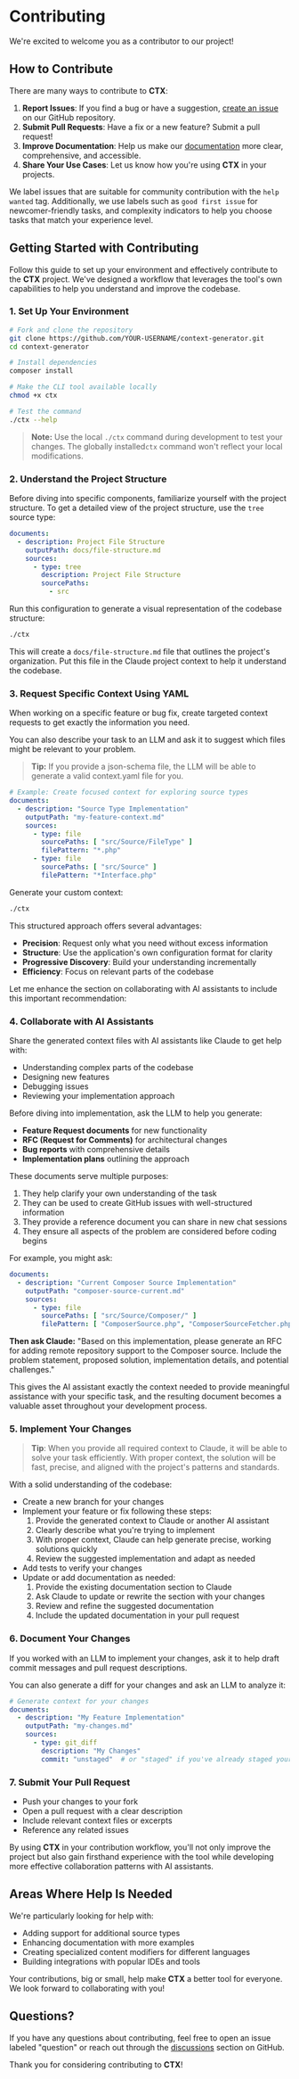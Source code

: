 # Contributing

We're excited to welcome you as a contributor to our project!

## How to Contribute

There are many ways to contribute to **CTX**:

1. **Report Issues**: If you find a bug or have a
   suggestion, [create an issue](https://github.com/context-hub/generator/issues) on our GitHub repository.
2. **Submit Pull Requests**: Have a fix or a new feature? Submit a pull request!
3. **Improve Documentation**: Help us make our [documentation](https://github.com/context-hub/docs) more clear,
   comprehensive, and accessible.
4. **Share Your Use Cases**: Let us know how you're using **CTX** in your projects.

We label issues that are suitable for community contribution with the `help wanted` tag. Additionally, we use labels
such as `good first issue` for newcomer-friendly tasks, and complexity indicators to help you choose tasks that match
your experience level.

## Getting Started with Contributing

Follow this guide to set up your environment and effectively contribute to the **CTX** project. We've designed
a workflow that leverages the tool's own capabilities to help you understand and improve the codebase.

### 1. Set Up Your Environment

```bash
# Fork and clone the repository
git clone https://github.com/YOUR-USERNAME/context-generator.git
cd context-generator

# Install dependencies
composer install

# Make the CLI tool available locally
chmod +x ctx

# Test the command
./ctx --help
```

> **Note:** Use the local `./ctx` command during development to test your changes. The globally installed`ctx` command
> won't reflect your local modifications.

### 2. Understand the Project Structure

Before diving into specific components, familiarize yourself with the project structure. To get a detailed view of the
project structure, use the `tree` source type:

```yaml
documents:
  - description: Project File Structure
    outputPath: docs/file-structure.md
    sources:
      - type: tree
        description: Project File Structure
        sourcePaths:
          - src
```

Run this configuration to generate a visual representation of the codebase structure:

```bash
./ctx
```

This will create a `docs/file-structure.md` file that outlines the project's organization. Put this file in the
Claude project context to help it understand the codebase.

### 3. Request Specific Context Using YAML

When working on a specific feature or bug fix, create targeted context requests to get exactly the information you need.

You can also describe your task to an LLM and ask it to suggest which files might be relevant to your problem.

> **Tip:** If you provide a json-schema file, the LLM will be able to generate a valid context.yaml file for you.

```yaml
# Example: Create focused context for exploring source types
documents:
  - description: "Source Type Implementation"
    outputPath: "my-feature-context.md"
    sources:
      - type: file
        sourcePaths: [ "src/Source/FileType" ]
        filePattern: "*.php"
      - type: file
        sourcePaths: [ "src/Source" ]
        filePattern: "*Interface.php"
```

Generate your custom context:

```bash
./ctx
```

This structured approach offers several advantages:

- **Precision**: Request only what you need without excess information
- **Structure**: Use the application's own configuration format for clarity
- **Progressive Discovery**: Build your understanding incrementally
- **Efficiency**: Focus on relevant parts of the codebase

Let me enhance the section on collaborating with AI assistants to include this important recommendation:

### 4. Collaborate with AI Assistants

Share the generated context files with AI assistants like Claude to get help with:

- Understanding complex parts of the codebase
- Designing new features
- Debugging issues
- Reviewing your implementation approach

Before diving into implementation, ask the LLM to help you generate:

- **Feature Request documents** for new functionality
- **RFC (Request for Comments)** for architectural changes
- **Bug reports** with comprehensive details
- **Implementation plans** outlining the approach

These documents serve multiple purposes:

1. They help clarify your own understanding of the task
2. They can be used to create GitHub issues with well-structured information
3. They provide a reference document you can share in new chat sessions
4. They ensure all aspects of the problem are considered before coding begins

For example, you might ask:

```yaml
documents:
  - description: "Current Composer Source Implementation"
    outputPath: "composer-source-current.md"
    sources:
      - type: file
        sourcePaths: [ "src/Source/Composer/" ]
        filePattern: [ "ComposerSource.php", "ComposerSourceFetcher.php" ]
```

**Then ask Claude:**
"Based on this implementation, please generate an RFC for adding remote repository support to the Composer source.
Include the problem statement, proposed solution, implementation details, and potential challenges."

This gives the AI assistant exactly the context needed to provide meaningful assistance with your specific task, and the
resulting document becomes a valuable asset throughout your development process.

### 5. Implement Your Changes

> **Tip**: When you provide all required context to Claude, it will be able to solve your task efficiently. With proper
> context, the solution will be fast, precise, and aligned with the project's patterns and standards.

With a solid understanding of the codebase:

- Create a new branch for your changes
- Implement your feature or fix following these steps:
    1. Provide the generated context to Claude or another AI assistant
    2. Clearly describe what you're trying to implement
    3. With proper context, Claude can help generate precise, working solutions quickly
    4. Review the suggested implementation and adapt as needed
- Add tests to verify your changes
- Update or add documentation as needed:
    1. Provide the existing documentation section to Claude
    2. Ask Claude to update or rewrite the section with your changes
    3. Review and refine the suggested documentation
    4. Include the updated documentation in your pull request

### 6. Document Your Changes

If you worked with an LLM to implement your changes, ask it to help draft commit messages and pull request descriptions.

You can also generate a diff for your changes and ask an LLM to analyze it:

```yaml
# Generate context for your changes
documents:
  - description: "My Feature Implementation"
    outputPath: "my-changes.md"
    sources:
      - type: git_diff
        description: "My Changes"
        commit: "unstaged"  # or "staged" if you've already staged your changes
```

### 7. Submit Your Pull Request

- Push your changes to your fork
- Open a pull request with a clear description
- Include relevant context files or excerpts
- Reference any related issues

By using **CTX** in your contribution workflow, you'll not only improve the project but also gain firsthand
experience with the tool while developing more effective collaboration patterns with AI assistants.

## Areas Where Help Is Needed

We're particularly looking for help with:

- Adding support for additional source types
- Enhancing documentation with more examples
- Creating specialized content modifiers for different languages
- Building integrations with popular IDEs and tools

Your contributions, big or small, help make **CTX** a better tool for everyone. We look forward to
collaborating with you!

## Questions?

If you have any questions about contributing, feel free to open an issue labeled "question" or reach out through the
[discussions](https://github.com/context-hub/generator/discussions) section on GitHub.

Thank you for considering contributing to **CTX**!